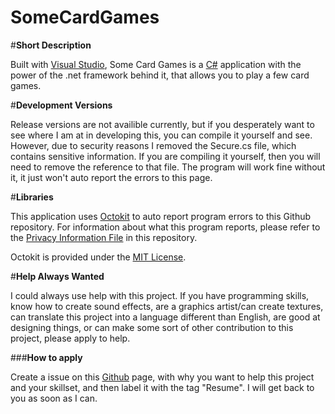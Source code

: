 # SomeCardGames

#**Short Description**

Built with [Visual Studio](https://www.visualstudio.com/), Some Card Games is a [C#](https://msdn.microsoft.com/en-us/library/z1zx9t92.aspx) application with the power of the .net framework behind it, that allows you to play a few card games.

#**Development Versions**

Release versions are not availible currently, but if you desperately want to see where I am at in developing this, you can compile it yourself and see. However, due to security reasons I removed the Secure.cs file, which contains sensitive information. If you are compiling it yourself, then you will need to remove the reference to that file. The program will work fine without it, it just won't auto report the errors to this page.

#**Libraries**

This application uses [Octokit](http://octokit.github.io/) to auto report program errors to this Github repository.
For information about what this program reports, please refer to the [Privacy Information File](https://github.com/SneakyTactician/SomeCardGames/blob/master/Privacy%20Information) in this repository.


Octokit is provided under the [MIT License](https://en.wikipedia.org/wiki/MIT_License).

#**Help Always Wanted**

I could always use help with this project. If you have programming skills, know how to create sound effects, are a graphics artist/can create textures, can translate this project into a language different than English, are good at designing things, or can make some sort of other contribution to this project, please apply to help. 

###**How to apply**

Create a issue on this [Github](https://github.com/) page, with why you want to help this project and your skillset, and then label it with the tag "Resume". I will get back to you as soon as I can.
